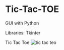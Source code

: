 # Tic-Tac-TOE
GUI with Python

Libraries: Tkinter

Tic Tac Toe
![tic tac teo](https://user-images.githubusercontent.com/100465483/176664626-08d50219-7a3a-4cd0-b14e-1fba84c4af36.png)
